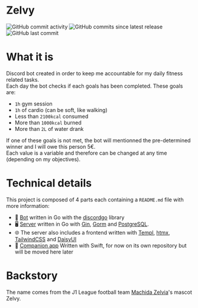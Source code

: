 # Zelvy

![GitHub commit activity](https://img.shields.io/github/commit-activity/w/rangodisco/zelvy)
![GitHub commits since latest release](https://img.shields.io/github/commits-since/rangodisco/zelvy/latest)
![GitHub last commit](https://img.shields.io/github/last-commit/rangodisco/zelvy)

# What it is

Discord bot created in order to keep me accountable for my daily fitness related tasks. \
Each day the bot checks if each goals has been completed. These goals are:

- `1h` gym session
- `1h` of cardio (can be soft, like walking)
- Less than `2100kcal` consumed
- More than `1000kcal` burned
- More than `2L` of water drank

If one of these goals is not met, the bot will mentionned the pre-determined winner and I will owe this person 5€.\
Each value is a variable and therefore can be changed at any time (depending on my objectives).

# Technical details

This project is composed of 4 parts each containing a `README.md` file with more information:

- 🤖 [Bot](https://github.com/RangoDisco/zelby/tree/main/bot) written in Go with
  the [discordgo](https://github.com/bwmarrin/discordgo) library
- 🖥 [Server](https://github.com/RangoDisco/zelby/tree/main/server) written in Go
  with [Gin](https://github.com/gin-gonic/gin), [Gorm](https://github.com/go-gorm/gorm)
  and [PostgreSQL](https://www.postgresql.org/).
- 🌐 The server also includes a frontend written
  with [Templ](https://github.com/a-h/templ), [htmx](https://github.com/bigskysoftware/htmx), [TailwindCSS](https://github.com/tailwindlabs/tailwindcss)
  and [DaisyUI](https://github.com/saadeghi/daisyui)
- 📱 [Companion app](https://github.com/RangoDisco/zelby-companion) Written with Swift, for now on its own repository but
  will be moved here later

# Backstory

The name comes from the J1 League football team [Machida Zelvia](https://www.zelvia.co.jp/)'s mascot Zelvy.
